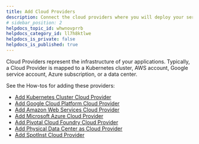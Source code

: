 ```yaml
---
title: Add Cloud Providers
description: Connect the cloud providers where you will deploy your services using Harness.
# sidebar_position: 2
helpdocs_topic_id: whwnovprrb
helpdocs_category_id: ll7h8ktlwe
helpdocs_is_private: false
helpdocs_is_published: true
---
```


Cloud Providers represent the infrastructure of your applications. Typically, a Cloud Provider is mapped to a Kubernetes cluster, AWS account, Google service account, Azure subscription, or a data center.

See the How-tos for adding these providers:

* [Add Kubernetes Cluster Cloud Provider](/article/l68rujg6mp-add-kubernetes-cluster-cloud-provider)
* [Add Google Cloud Platform Cloud Provider](/article/6x52zvqsta-add-google-cloud-platform-cloud-provider)
* [Add Amazon Web Services Cloud Provider](/article/wt1gnigme7-add-amazon-web-services-cloud-provider)
* [Add Microsoft Azure Cloud Provider](/article/4n3595l6in-add-microsoft-azure-cloud-provider)
* [Add Pivotal Cloud Foundry Cloud Provider](/article/v0x32ks1kp-add-pivotal-cloud-foundry-cloud-provider)
* [Add Physical Data Center as Cloud Provider](/article/stkxmb643f-add-physical-data-center-cloud-provider)
* [Add SpotInst Cloud Provider](/article/uxah3ji489-add-spot-inst-cloud-provider)

